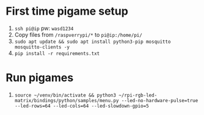 # First time pigame setup

1. `ssh pi@ip` pw: `wasd1234`
2. Copy files from `/raspverrypi/*` to `pi@ip:/home/pi/`
3. `sudo apt update && sudo apt install python3-pip mosquitto mosquitto-clients -y`
4. `pip install -r requirements.txt`

# Run pigames

1. `source ~/venv/bin/activate && python3 ~/rpi-rgb-led-matrix/bindings/python/samples/menu.py --led-no-hardware-pulse=true --led-rows=64 --led-cols=64 --led-slowdown-gpio=5`
